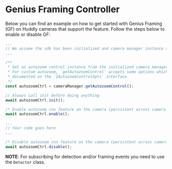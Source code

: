 # Genius Framing Controller

Below you can find an example on how to get started with Genius Framing (GF) on Huddly cameras that support the feature. Follow the steps below to enable or disable GF:
```javascript
...
// We assume the sdk has been initialized and camera manager instance acquired
...

/**
 * Get an autozoom control instance from the initialized camera manager.
 * For custom autozoom, `getAutozoomControl` accepts some options which are
 * documented on the `IAutozoomControlOpts` interface.
 */
const autozoomCtrl = cameraManager.getAutozoomControl();

// Always call init before doing anything
await autozoomCtrl.init();

/* Enable autozoom cnn feature on the camera (persistent across camera booting) */
await autozoomCtrl.enable();

...
// Your code goes here
...

/* Disable autozoom cnn feature on the camera (persistent across camera booting) */
await autozoomCtrl.disable();
```
**NOTE**: For subscribing for detection and/or framing events you need to use the `Detector` class.
